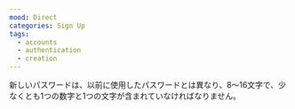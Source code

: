 ```yaml
---
mood: Direct
categories: Sign Up
tags:
  - accounts
  - authentication
  - creation
---
```

新しいパスワードは、以前に使用したパスワードとは異なり、8～16文字で、少なくとも1つの数字と1つの文字が含まれていなければなりません。